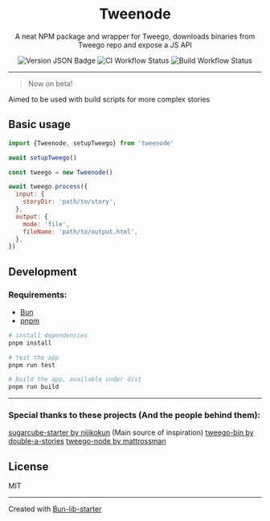 
<!-- <div align='center'>
  <img align='center' height='128px' alt='Logo' src=''>
</div> -->

<h1 align='center'>Tweenode</h1>

<p align='center'>
  A neat NPM package and wrapper for Tweego, downloads binaries from Tweego repo and expose a JS API
</p>

<div align='center'>
  <img alt="Version JSON Badge" src="https://img.shields.io/badge/dynamic/json?url=https%3A%2F%2Fraw.githubusercontent.com%2Fgreatsquare0%2Ftweenode%2Fmain%2Fpackage.json&query=%24.version&label=Version">
  <img alt="CI Workflow Status" src="https://img.shields.io/github/actions/workflow/status/greatsquare0/tweenode/ci.yml?style=flat&label=Testing">
  <img alt="Build Workflow Status" src="https://img.shields.io/github/actions/workflow/status/greatsquare0/tweenode/release.yml?style=flat&label=Release">
</div>

---

> Now on beta!

Aimed to be used with build scripts for more complex stories

## Basic usage

```js
import {Tweenode, setupTweego} from 'tweenode'

await setupTweego()

const tweego = new Tweenode()

await tweego.process({
  input: {
    storyDir: 'path/to/story',
  },
  output: {
    mode: 'file',
    fileName: 'path/to/output.html',
  },
})

```

## Development

### Requirements:

- [Bun](bun.sh)
- [pnpm](pnpm.io)

```bash
# install dependencies
pnpm install

# test the app
pnpm run test

# build the app, available under dist
pnpm run build
```
---
### Special thanks to these projects (And the people behind them):


[sugarcube-starter by nijikokun](https://github.com/nijikokun/sugarcube-starter/) (Main source of inspiration)
[tweego-bin by double-a-stories](https://github.com/double-a-stories/tweego-bin)
[tweego-node by mattrossman](https://github.com/mattrossman/tweego-node)

## License

MIT

---

Created with [Bun-lib-starter](https://github.com/wobsoriano/bun-lib-starter)
